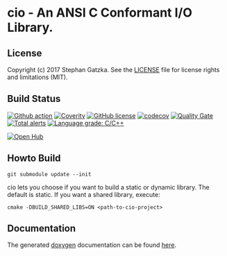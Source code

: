 # cio - An ANSI C Conformant I/O Library.
## License
Copyright (c) 2017 Stephan Gatzka. See the [LICENSE](LICENSE) file for license rights and
limitations (MIT).

## Build Status
[![Github action](https://github.com/gatzka/cio/workflows/CI%20build/badge.svg?branch=master)](https://github.com/gatzka/cio/actions)
[![Coverity](https://scan.coverity.com/projects/12722/badge.svg)](https://scan.coverity.com/projects/gatzka-cio)
[![GitHub license](https://img.shields.io/badge/license-MIT-blue.svg)](https://raw.githubusercontent.com/gatzka/cio/master/LICENSE)
[![codecov](https://codecov.io/gh/gatzka/cio/branch/master/graph/badge.svg)](https://codecov.io/gh/gatzka/cio)
[![Quality Gate](https://sonarcloud.io/api/project_badges/measure?project=org.gatzka.cio&metric=alert_status)](https://sonarcloud.io/dashboard?id=org.gatzka.cio)
[![Total alerts](https://img.shields.io/lgtm/alerts/g/gatzka/cio.svg?logo=lgtm&logoWidth=18)](https://lgtm.com/projects/g/gatzka/cio/alerts/)
[![Language grade: C/C++](https://img.shields.io/lgtm/grade/cpp/g/gatzka/cio.svg?logo=lgtm&logoWidth=18)](https://lgtm.com/projects/g/gatzka/cio/context:cpp)

[![Open Hub](https://img.shields.io/badge/Open-Hub-0185CA.svg)](https://www.openhub.net/p/cio)

## Howto Build
```
git submodule update --init
```

cio lets you choose if you want to build a static or dynamic library.
The default is static. If you want a shared library, execute:
```
cmake -DBUILD_SHARED_LIBS=ON <path-to-cio-project>
```



## Documentation

The generated [doxygen](http://www.doxygen.nl/) documentation can be found
[here](https://gatzka.github.io/cio/doc/html).
